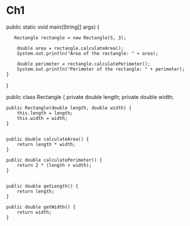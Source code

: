 # Ch1

public static void main(String[] args) {
      
       Rectangle rectangle = new Rectangle(5, 3);

        double area = rectangle.calculateArea();
        System.out.println("Area of the rectangle: " + area);

        double perimeter = rectangle.calculatePerimeter();
        System.out.println("Perimeter of the rectangle: " + perimeter);
    }
}

public class Rectangle {
    private double length;
    private double width;

    public Rectangle(double length, double width) {
        this.length = length;
        this.width = width;
    }

    
    public double calculateArea() {
        return length * width;
    }

    public double calculatePerimeter() {
        return 2 * (length + width);
    }

    
    public double getLength() {
        return length;
    }

    public double getWidth() {
        return width;
    }

    
